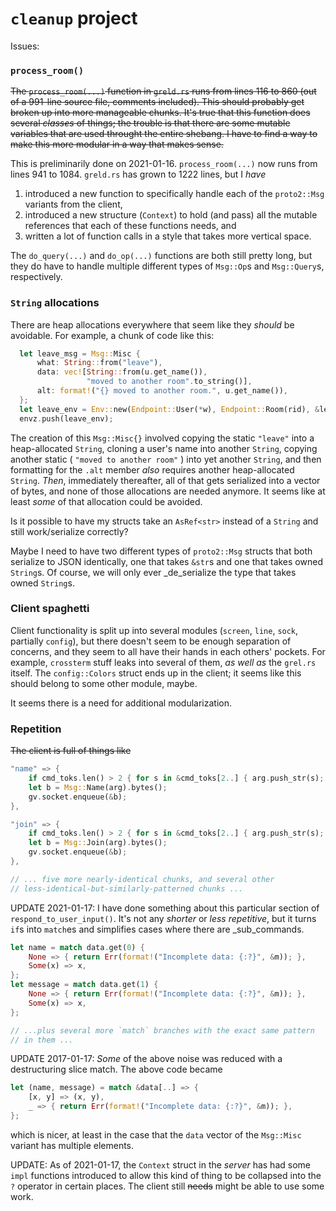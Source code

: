 # `cleanup` project

Issues:

### `process_room()`

~~The `process_room(...)` function in `greld.rs` runs from lines 116 to 860
(out of a 991-line source file, comments included). This should probably
get broken up into more manageable chunks. It's true that this function does
several _classes_ of things; the trouble is that there are some mutable
variables that are used throught the entire shebang. I have to find a
way to make this more modular in a way that makes sense.~~

This is preliminarily done on 2021-01-16. `process_room(...)` now runs
from lines 941 to 1084. `greld.rs` has grown to 1222 lines, but I _have_

  1. introduced a new function to specifically handle each of the `proto2::Msg`
     variants from the client,
  2. introduced a new structure (`Context`) to hold (and pass) all the mutable
     references that each of these functions needs, and
  3. written a lot of function calls in a style that takes more vertical space.

The `do_query(...)` and `do_op(...)` functions are both still pretty long,
but they do have to handle multiple different types of `Msg::Op`s and
`Msg::Query`s, respectively.

### `String` allocations

There are heap allocations everywhere that seem like they _should_ be
avoidable. For example, a chunk of code like this:

```rust
  let leave_msg = Msg::Misc {
      what: String::from("leave"),
      data: vec![String::from(u.get_name()),
                 "moved to another room".to_string()],
      alt: format!("{} moved to another room.", u.get_name()),
  };
  let leave_env = Env::new(Endpoint::User(*w), Endpoint::Room(rid), &leave_msg);
  envz.push(leave_env);
```

The creation of this `Msg::Misc{}` involved copying the static `"leave"`
into a heap-allocated `String`, cloning a user's name into another `String`,
copying another static ( `"moved to another room"` ) into yet another
`String`, and then formatting for the `.alt` member _also_ requires another
heap-allocated `String`. _Then_, immediately thereafter, all of that gets
serialized into a vector of bytes, and none of those allocations are
needed anymore. It seems like at least _some_ of that allocation could be
avoided.

Is it possible to have my structs take an `AsRef<str>` instead of a `String`
and still work/serialize correctly?

Maybe I need to have two different types of `proto2::Msg` structs that both
serialize to JSON identically, one that takes `&str`s and one that takes
owned `String`s. Of course, we will only ever _de_serialize the type that
takes owned `String`s.

### Client spaghetti

Client functionality is split up into several modules (`screen`, `line`,
`sock`, partially `config`), but there doesn't seem to be enough separation
of concerns, and they seem to all have their hands in each others' pockets.
For example, `crossterm` stuff leaks into several of them, _as well as_ the
`grel.rs` itself. The `config::Colors` struct ends up in the client; it seems
like this should belong to some other module, maybe.

It seems there is a need for additional modularization.

### Repetition

~~The client is full of things like~~

```rust
"name" => {
    if cmd_toks.len() > 2 { for s in &cmd_toks[2..] { arg.push_str(s); } }
    let b = Msg::Name(arg).bytes();
    gv.socket.enqueue(&b);
},

"join" => {
    if cmd_toks.len() > 2 { for s in &cmd_toks[2..] { arg.push_str(s); } }
    let b = Msg::Join(arg).bytes();
    gv.socket.enqueue(&b);
},

// ... five more nearly-identical chunks, and several other
// less-identical-but-similarly-patterned chunks ...
```

UPDATE 2021-01-17: I have done something about this particular section of
`respond_to_user_input()`. It's not any _shorter_ or _less repetitive_,
but it turns `if`s into `match`es and simplifies cases where there are
_sub_commands.

```rust
let name = match data.get(0) {
    None => { return Err(format!("Incomplete data: {:?}", &m)); },
    Some(x) => x,
};
let message = match data.get(1) {
    None => { return Err(format!("Incomplete data: {:?}", &m)); },
    Some(x) => x,
};

// ...plus several more `match` branches with the exact same pattern
// in them ...

```

UPDATE 2017-01-17: _Some_ of the above noise was reduced with a
destructuring slice match. The above code became

```rust
let (name, message) = match &data[..] => {
    [x, y] => (x, y),
    _ => { return Err(format!("Incomplete data: {:?}", &m)); },
};
```

which is nicer, at least in the case that the `data` vector of the
`Msg::Misc` variant has multiple elements.

UPDATE: As of 2021-01-17, the `Context` struct in the _server_ has had
some `impl` functions introduced to allow this kind of thing to be collapsed
into the `?` operator in certain places. The client still ~~needs~~ might
be able to use some work.
